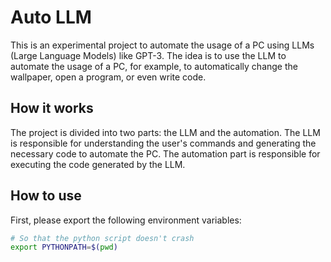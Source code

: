 # Auto LLM

This is an experimental project to automate the usage of a PC using LLMs (Large Language Models) like GPT-3. The idea is to use the LLM to automate the usage of a PC, for example, to automatically change the wallpaper, open a program, or even write code.

## How it works

The project is divided into two parts: the LLM and the automation. The LLM is responsible for understanding the user's commands and generating the necessary code to automate the PC. The automation part is responsible for executing the code generated by the LLM.

## How to use

First, please export the following environment variables:

```bash
# So that the python script doesn't crash
export PYTHONPATH=$(pwd)
```
